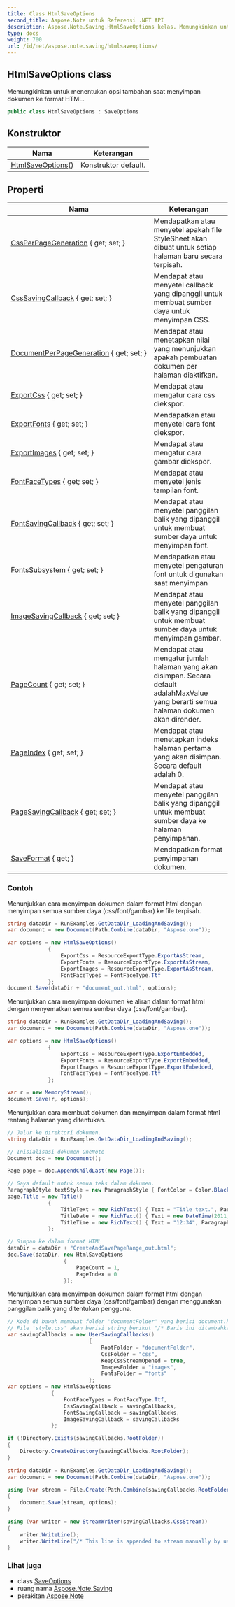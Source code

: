```yaml
---
title: Class HtmlSaveOptions
second_title: Aspose.Note untuk Referensi .NET API
description: Aspose.Note.Saving.HtmlSaveOptions kelas. Memungkinkan untuk menentukan opsi tambahan saat menyimpan dokumen ke format HTML.
type: docs
weight: 700
url: /id/net/aspose.note.saving/htmlsaveoptions/
---
```

## HtmlSaveOptions class

Memungkinkan untuk menentukan opsi tambahan saat menyimpan dokumen ke format HTML.

```csharp
public class HtmlSaveOptions : SaveOptions
```

## Konstruktor

| Nama | Keterangan |
| --- | --- |
| [HtmlSaveOptions](htmlsaveoptions/)() | Konstruktor default. |

## Properti

| Nama | Keterangan |
| --- | --- |
| [CssPerPageGeneration](../../aspose.note.saving/htmlsaveoptions/cssperpagegeneration/) { get; set; } | Mendapatkan atau menyetel apakah file StyleSheet akan dibuat untuk setiap halaman baru secara terpisah. |
| [CssSavingCallback](../../aspose.note.saving/htmlsaveoptions/csssavingcallback/) { get; set; } | Mendapat atau menyetel callback yang dipanggil untuk membuat sumber daya untuk menyimpan CSS. |
| [DocumentPerPageGeneration](../../aspose.note.saving/htmlsaveoptions/documentperpagegeneration/) { get; set; } | Mendapat atau menetapkan nilai yang menunjukkan apakah pembuatan dokumen per halaman diaktifkan. |
| [ExportCss](../../aspose.note.saving/htmlsaveoptions/exportcss/) { get; set; } | Mendapat atau mengatur cara css diekspor. |
| [ExportFonts](../../aspose.note.saving/htmlsaveoptions/exportfonts/) { get; set; } | Mendapatkan atau menyetel cara font diekspor. |
| [ExportImages](../../aspose.note.saving/htmlsaveoptions/exportimages/) { get; set; } | Mendapat atau mengatur cara gambar diekspor. |
| [FontFaceTypes](../../aspose.note.saving/htmlsaveoptions/fontfacetypes/) { get; set; } | Mendapat atau menyetel jenis tampilan font. |
| [FontSavingCallback](../../aspose.note.saving/htmlsaveoptions/fontsavingcallback/) { get; set; } | Mendapat atau menyetel panggilan balik yang dipanggil untuk membuat sumber daya untuk menyimpan font. |
| [FontsSubsystem](../../aspose.note.saving/saveoptions/fontssubsystem/) { get; set; } | Mendapatkan atau menyetel pengaturan font untuk digunakan saat menyimpan |
| [ImageSavingCallback](../../aspose.note.saving/htmlsaveoptions/imagesavingcallback/) { get; set; } | Mendapat atau menyetel panggilan balik yang dipanggil untuk membuat sumber daya untuk menyimpan gambar. |
| [PageCount](../../aspose.note.saving/saveoptions/pagecount/) { get; set; } | Mendapat atau mengatur jumlah halaman yang akan disimpan. Secara default adalahMaxValue yang berarti semua halaman dokumen akan dirender. |
| [PageIndex](../../aspose.note.saving/saveoptions/pageindex/) { get; set; } | Mendapat atau menetapkan indeks halaman pertama yang akan disimpan. Secara default adalah 0. |
| [PageSavingCallback](../../aspose.note.saving/htmlsaveoptions/pagesavingcallback/) { get; set; } | Mendapat atau menyetel panggilan balik yang dipanggil untuk membuat sumber daya ke halaman penyimpanan. |
| [SaveFormat](../../aspose.note.saving/saveoptions/saveformat/) { get; } | Mendapatkan format penyimpanan dokumen. |

### Contoh

Menunjukkan cara menyimpan dokumen dalam format html dengan menyimpan semua sumber daya (css/font/gambar) ke file terpisah.

```csharp
string dataDir = RunExamples.GetDataDir_LoadingAndSaving();
var document = new Document(Path.Combine(dataDir, "Aspose.one"));

var options = new HtmlSaveOptions()
             {
                 ExportCss = ResourceExportType.ExportAsStream,
                 ExportFonts = ResourceExportType.ExportAsStream,
                 ExportImages = ResourceExportType.ExportAsStream,
                 FontFaceTypes = FontFaceType.Ttf
             };
document.Save(dataDir + "document_out.html", options);
```

Menunjukkan cara menyimpan dokumen ke aliran dalam format html dengan menyematkan semua sumber daya (css/font/gambar).

```csharp
string dataDir = RunExamples.GetDataDir_LoadingAndSaving();
var document = new Document(Path.Combine(dataDir, "Aspose.one"));

var options = new HtmlSaveOptions()
             {
                 ExportCss = ResourceExportType.ExportEmbedded,
                 ExportFonts = ResourceExportType.ExportEmbedded,
                 ExportImages = ResourceExportType.ExportEmbedded,
                 FontFaceTypes = FontFaceType.Ttf
             };

var r = new MemoryStream();
document.Save(r, options);
```

Menunjukkan cara membuat dokumen dan menyimpan dalam format html rentang halaman yang ditentukan.

```csharp
// Jalur ke direktori dokumen.
string dataDir = RunExamples.GetDataDir_LoadingAndSaving();

// Inisialisasi dokumen OneNote
Document doc = new Document();

Page page = doc.AppendChildLast(new Page());

// Gaya default untuk semua teks dalam dokumen.
ParagraphStyle textStyle = new ParagraphStyle { FontColor = Color.Black, FontName = "Arial", FontSize = 10 };
page.Title = new Title()
             {
                 TitleText = new RichText() { Text = "Title text.", ParagraphStyle = textStyle },
                 TitleDate = new RichText() { Text = new DateTime(2011, 11, 11).ToString("D", CultureInfo.InvariantCulture), ParagraphStyle = textStyle },
                 TitleTime = new RichText() { Text = "12:34", ParagraphStyle = textStyle }
             };

// Simpan ke dalam format HTML
dataDir = dataDir + "CreateAndSavePageRange_out.html";
doc.Save(dataDir, new HtmlSaveOptions
                  {
                      PageCount = 1,
                      PageIndex = 0
                  });
```

Menunjukkan cara menyimpan dokumen dalam format html dengan menyimpan semua sumber daya (css/font/gambar) dengan menggunakan panggilan balik yang ditentukan pengguna.

```csharp
// Kode di bawah membuat folder 'documentFolder' yang berisi document.html, folder 'css' dengan file 'style.css', folder 'images' dengan gambar dan folder 'fonts' dengan font.
// File 'style.css' akan berisi string berikut "/* Baris ini ditambahkan untuk streaming secara manual oleh pengguna */"
var savingCallbacks = new UserSavingCallbacks()
                          {
                              RootFolder = "documentFolder",
                              CssFolder = "css",
                              KeepCssStreamOpened = true,
                              ImagesFolder = "images",
                              FontsFolder = "fonts"
                          };
var options = new HtmlSaveOptions
              {
                  FontFaceTypes = FontFaceType.Ttf,
                  CssSavingCallback = savingCallbacks,
                  FontSavingCallback = savingCallbacks,
                  ImageSavingCallback = savingCallbacks
              };

if (!Directory.Exists(savingCallbacks.RootFolder))
{
    Directory.CreateDirectory(savingCallbacks.RootFolder);
}

string dataDir = RunExamples.GetDataDir_LoadingAndSaving();
var document = new Document(Path.Combine(dataDir, "Aspose.one"));

using (var stream = File.Create(Path.Combine(savingCallbacks.RootFolder, "document.html")))
{
    document.Save(stream, options);
}

using (var writer = new StreamWriter(savingCallbacks.CssStream))
{
    writer.WriteLine();
    writer.WriteLine("/* This line is appended to stream manually by user */");
}
```

### Lihat juga

* class [SaveOptions](../saveoptions/)
* ruang nama [Aspose.Note.Saving](../../aspose.note.saving/)
* perakitan [Aspose.Note](../../)



